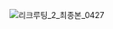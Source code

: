 
![리크루팅_2_최종본_0427](https://user-images.githubusercontent.com/83339823/116649078-9217a880-a9b9-11eb-8081-f13a4c3de38f.jpg)
